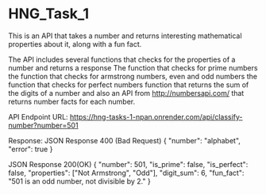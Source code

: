 # HNG_Task_1

This is an API that takes a number and returns interesting mathematical properties about it, along with a fun fact.

The API includes several functions that checks for the properties of a number and returns a response
The function that checks for prime numbers
the function that checks for armstrong numbers, even and odd numbers
the function that checks for perfect numbers
function that returns the sum of the digits of a number
and also an API from http://numbersapi.com/ that returns number facts for each number.

API Endpoint URL: https://hng-tasks-1-npan.onrender.com/api/classify-number?number=501


Response:
JSON Response 400 (Bad Request)
{
    "number": "alphabet",
    "error": true
}

JSON Response 200(OK)
{
     "number": 501,
  "is_prime": false,
  "is_perfect": false,
  "properties": ["Not Armstrong", "Odd"],
  "digit_sum": 6,
  "fun_fact": "501 is an odd number, not divisible by 2."
}
